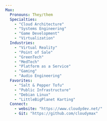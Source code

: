 ```yaml
---
Max:
  Pronouns: They/them
  Specialties:
    - "Cloud Architecture"
    - "Systems Engineering"
    - "Game Development"
    - "Virtualization"
  Industries:
    - "Virtual Reality"
    - "Point of Sale"
    - "GreenTech"
    - "MedTech"
    - "Platform as a Service"
    - "Gaming"
    - "Audio Engineering"
  Favorites:
    - "Salt & Pepper Tofu"
    - "Public Infrastructure"
    - "Debian Linux"
    - "LittleBigPlanet Karting"
  Connect:
    - website: "https://www.cloudydev.net/"
    - Git: "https://github.com/cloudymax"
```

<!---
header:

https://capsule-render.vercel.app/api?
type=slice&
color=A91021&
height=150&
section=header&
text=Hi,%20I'm%20Max%20^-^&
fontSize=40&
animation=fadeIn&
fontColor=fefffe&
rotate=10&
fontAlignY=40&
fontAlign=70

--->
